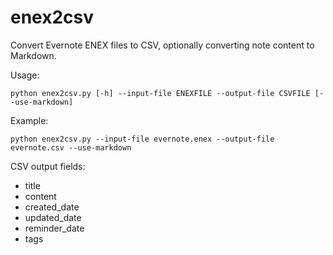 # enex2csv

Convert Evernote ENEX files to CSV, optionally converting note content to Markdown.

Usage:
```
python enex2csv.py [-h] --input-file ENEXFILE --output-file CSVFILE [--use-markdown]
```

Example:
```
python enex2csv.py --input-file evernote.enex --output-file evernote.csv --use-markdown
```

CSV output fields:
* title
* content
* created_date
* updated_date
* reminder_date
* tags
